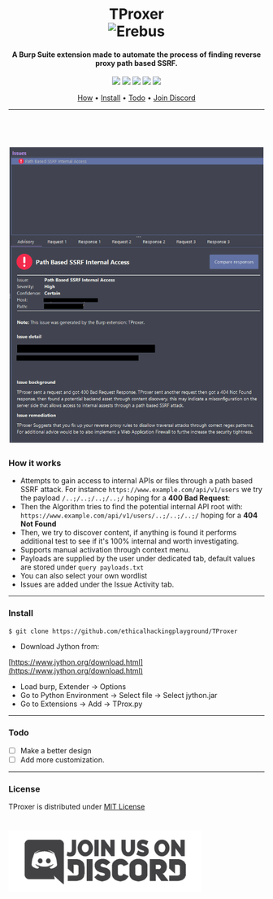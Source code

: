 <h1 align="center">TProxer
  <br>
    <img src="https://media.istockphoto.com/vectors/spy-agent-detective-vector-id911660874?k=20&m=911660874&s=612x612&w=0&h=1zkZPaYJ1o8948xDc5ikQ2bKbyuPzsZQrZaKBnO55_4=" width="200px" alt="Erebus">
</h1>

<h4 align="center">A Burp Suite extension made to automate the process of finding reverse proxy path based SSRF.</h4>

<p align="center">
  <a href="/LICENSE"><img src="https://img.shields.io/badge/license-MIT-blue.svg"/></a>
  <a href="https://docs.python.org/3/index.html"><img src="https://img.shields.io/badge/python-3.6-blue.svg"/></a>
  <a href="https://github.com/ethicalhackingplayground/TProxer/issues"><img src="https://img.shields.io/badge/contributions-welcome-brightgreen.svg?style=flat"></a>
  <a href="https://twitter.com/z0idsec"><img src="https://img.shields.io/twitter/follow/z0idsec.svg?logo=twitter"></a>
  <a href="https://discord.gg/MQWCem5b"><img src="https://img.shields.io/discord/862900124740616192.svg?logo=discord"></a>
</p>

<p align="center">
  <a href="#how-it-works">How</a> •
  <a href="#install">Install</a> •
  <a href="#todo">Todo</a> •
  <a href="https://discord.gg/MQWCem5b">Join Discord</a> 
</p>

---

<h1 align="center">
  <br>
    <img src="https://github.com/ethicalhackingplayground/TProxer/blob/main/static/demo.png" width="500px" alt="TProxer">
</h1>

### How it works

- Attempts to gain access to internal APIs or files through a path based SSRF attack.
  For instance `https://www.example.com/api/v1/users` we try the payload `/..;/..;/..;/..;/` hoping for a **400 Bad Request**:
- Then the Algorithm tries to find the potential internal API root with:
  `https://www.example.com/api/v1/users/..;/..;/..;/` hoping for a **404 Not Found**
- Then, we try to discover content, if anything is found it performs additional test to see if it's 100% internal and worth investigating.
- Supports manual activation through context menu.
- Payloads are supplied by the user under dedicated tab, default values are stored under `query payloads.txt`
- You can also select your own wordlist
- Issues are added under the Issue Activity tab.

---

### Install

```bash
$ git clone https://github.com/ethicalhackingplayground/TProxer
```

- Download Jython from:

[https://www.jython.org/download.html](https://www.jython.org/download.html)

- Load burp, Extender -> Options
- Go to Python Environment -> Select file -> Select jython.jar
- Go to Extensions -> Add -> TProx.py

---

### Todo

- [ ] Make a better design
- [ ] Add more customization.

---

### License

TProxer is distributed under [MIT License](https://github.com/ethicalhackingplayground/TProxer/blob/main/LICENSE)

<h1 align="left">
  <a href="https://discord.gg/MQWCem5b"><img src="static/Join-Discord.png" width="380" alt="Join Discord"></a>
</h1>
